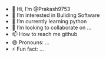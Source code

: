 - 👋 Hi, I’m @Prakash9753
- 👀 I’m interested in Buliding Software
- 🌱 I’m currently learning python
- 💞️ I’m looking to collaborate on ...
- 📫 How to reach me github
- 😄 Pronouns: ...
- ⚡ Fun fact: ...

<!---
Prakash9753/Prakash9753 is a ✨ special ✨ repository because its `README.md` (this file) appears on your GitHub profile.
You can click the Preview link to take a look at your changes.
--->
